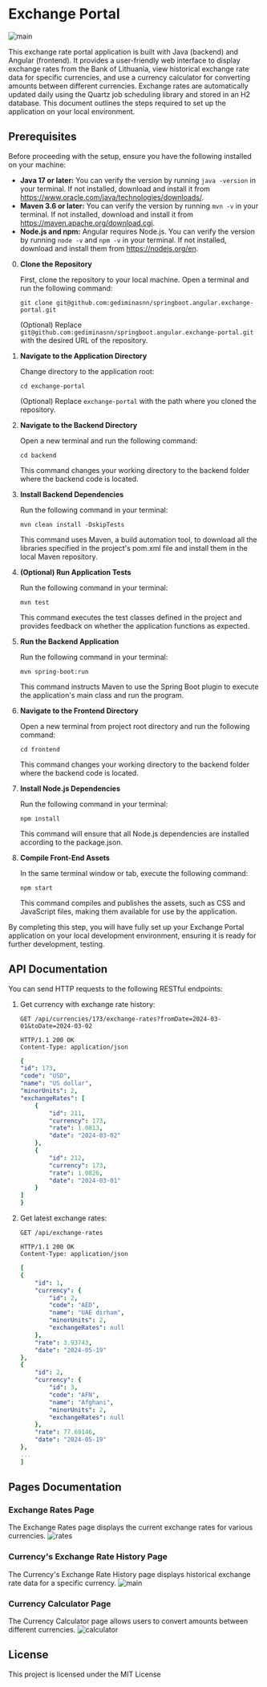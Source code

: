# Exchange Portal
![main](https://github.com/gediminasnn/exchange-portal/assets/70708109/7c3756c5-a355-474a-8b87-2acb8a0796e2)

This exchange rate portal application is built with Java (backend) and Angular (frontend). It provides a user-friendly web interface to display exchange rates from the Bank of Lithuania, view historical exchange rate data for specific currencies, and use a currency calculator for converting amounts between different currencies. Exchange rates are automatically updated daily using the Quartz job scheduling library and stored in an H2 database. This document outlines the steps required to set up the application on your local environment.

## Prerequisites

Before proceeding with the setup, ensure you have the following installed on your machine:

- **Java 17 or later:** You can verify the version by running `java -version` in your terminal. If not installed, download and install it from https://www.oracle.com/java/technologies/downloads/.
- **Maven 3.6 or later:** You can verify the version by running `mvn -v` in your terminal. If not installed, download and install it from https://maven.apache.org/download.cgi.
-   **Node.js and npm:** Angular requires Node.js. You can verify the version by running `node -v` and `npm -v` in your terminal. If not installed, download and install them from https://nodejs.org/en.

0.  **Clone the Repository**
    
    First, clone the repository to your local machine. Open a terminal and run the following command:
    
    `git clone git@github.com:gediminasnn/springboot.angular.exchange-portal.git` 
    
    (Optional) Replace `git@github.com:gediminasnn/springboot.angular.exchange-portal.git` with the desired URL of the repository.

1.  **Navigate to the Application Directory**
    
    Change directory to the application root:
    
    `cd exchange-portal` 
    
    (Optional) Replace `exchange-portal` with the path where you cloned the repository.

2.  **Navigate to the Backend Directory**

    Open a new terminal and run the following command:

    `cd backend`

    This command changes your working directory to the backend folder where the backend code is located.

3.  **Install Backend Dependencies**

    Run the following command in your terminal:

    `mvn clean install -DskipTests`

    This command uses Maven, a build automation tool, to download all the libraries specified in the project's pom.xml file and install them in the local Maven repository.


4.  **(Optional) Run Application Tests**

    Run the following command in your terminal:

    `mvn test`

    This command executes the test classes defined in the project and provides feedback on whether the application functions as expected.

5.  **Run the Backend Application**

    Run the following command in your terminal:

    `mvn spring-boot:run`

    This command instructs Maven to use the Spring Boot plugin to execute the application's main class and run the program.


6.  **Navigate to the Frontend Directory**

    Open a new terminal from project root directory and run the following command:

    `cd frontend`

    This command changes your working directory to the backend folder where the backend code is located.

7.  **Install Node.js Dependencies**
    
    Run the following command in your terminal:
    
    `npm install` 
    
    This command will ensure that all Node.js dependencies are installed according to the package.json.

8.  **Compile Front-End Assets**
    
    In the same terminal window or tab, execute the following command:
    
    `npm start` 
    
    This command compiles and publishes the assets, such as CSS and JavaScript files, making them available for use by the application.

 By completing this step, you will have fully set up your Exchange Portal application on your local development environment, ensuring it is ready for further development, testing.

## API Documentation

You can send HTTP requests to the following RESTful endpoints:

1.  Get currency with exchange rate history:

    `GET /api/currencies/173/exchange-rates?fromDate=2024-03-01&toDate=2024-03-02`
    ```
    HTTP/1.1 200 OK
    Content-Type: application/json
    ```
    ```yaml
    {
    "id": 173,
    "code": "USD",
    "name": "US dollar",
    "minorUnits": 2,
    "exchangeRates": [
        {
            "id": 211,
            "currency": 173,
            "rate": 1.0813,
            "date": "2024-03-02"
        },
        {
            "id": 212,
            "currency": 173,
            "rate": 1.0826,
            "date": "2024-03-01"
        }
    ]
    }
    ```
    
1.  Get latest exchange rates:

    `GET /api/exchange-rates`
    ```
    HTTP/1.1 200 OK
    Content-Type: application/json
    ```
    ```yaml
    [
    {
        "id": 1,
        "currency": {
            "id": 2,
            "code": "AED",
            "name": "UAE dirham",
            "minorUnits": 2,
            "exchangeRates": null
        },
        "rate": 3.93743,
        "date": "2024-05-19"
    },
    {
        "id": 2,
        "currency": {
            "id": 3,
            "code": "AFN",
            "name": "Afghani",
            "minorUnits": 2,
            "exchangeRates": null
        },
        "rate": 77.69146,
        "date": "2024-05-19"
    },
    ...
    ]
    ```

## Pages Documentation

### Exchange Rates Page
The Exchange Rates page displays the current exchange rates for various currencies.
![rates](https://github.com/gediminasnn/gediminasnn/assets/70708109/3dd3a17f-0577-41e9-9dd7-b92fc35b5f51)

### Currency's Exchange Rate History Page
The Currency's Exchange Rate History page displays historical exchange rate data for a specific currency.
![main](https://github.com/gediminasnn/gediminasnn/assets/70708109/12443f5c-112c-4aa3-9d88-daabca5d141d)

### Currency Calculator Page
The Currency Calculator page allows users to convert amounts between different currencies.
![calculator](https://github.com/gediminasnn/gediminasnn/assets/70708109/ef609964-fc75-4e72-8efc-767cd052f1fe)

## License

This project is licensed under the MIT License
